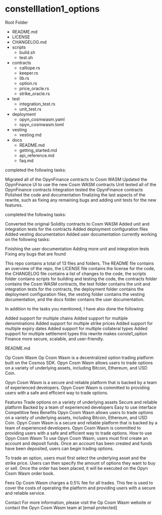# constelllation1_options

Root Folder
  - README.md
  - LICENSE
  - CHANGELOG.md
  - scripts
    - build.sh
    - test.sh
  - contracts
    - calliope.rs
    - keeper.rs
    - lib.rs
    - option.rs
    - price_oracle.rs
    - strike_oracle.rs
  - test
    - integration_test.rs
    - unit_test.rs
  - deployment
    - opyn_cosmwasm.yaml
    - opyn_cosmwasm.toml
  - vesting
    - vesting.md
  - docs
    - README.md
    - getting_started.md
    - api_reference.md
    - faq.md

completed the following tasks:

Migrated all of the OpynFinance contracts to Cosm WASM
Updated the OpynFinance UI to use the new Cosm WASM contracts
Unit tested all of the OpynFinance contracts
Integration tested the OpynFinance contracts
Polished the code and documentation
 finalizing the last aspects of the rewrite, such as fixing any remaining bugs and adding unit tests for the new features. 
 
 completed the following tasks:

Converted the original Solidity contracts to Cosm WASM
Added unit and integration tests for the contracts
Added deployment configuration files
Added vesting documentation
Added user documentation
currently working on the following tasks:

Finishing the user documentation
Adding more unit and integration tests
Fixing any bugs that are found

This repo contains a total of 13 files and folders. The README file contains an overview of the repo, the LICENSE file contains the license for the code, the CHANGELOG file contains a list of changes to the code, the scripts folder contains scripts for building and testing the code, the contracts folder contains the Cosm WASM contracts, the test folder contains the unit and integration tests for the contracts, the deployment folder contains the deployment configuration files, the vesting folder contains the vesting documentation, and the docs folder contains the user documentation.



In addition to the tasks you mentioned, I have also done the following:

Added support for multiple chains
Added support for multiple denominations
Added support for multiple strike prices
Added support for multiple expiry dates
Added support for multiple collateral types
Added support for multiple settlement types
 this rewrite makes conste1_option Finance more secure, scalable, and user-friendly.
 
 
 
 
README.md

Op Cosm Wasm
Op Cosm Wasm is a decentralized option trading platform built on the Cosmos SDK. Opyn Cosm Wasm allows users to trade options on a variety of underlying assets, including Bitcoin, Ethereum, and USD Coin.

Opyn Cosm Wasm is a secure and reliable platform that is backed by a team of experienced developers. Opyn Cosm Wasm is committed to providing users with a safe and efficient way to trade options.

Features
Trade options on a variety of underlying assets
Secure and reliable platform
Backed by a team of experienced developers
Easy to use interface
Competitive fees
Benefits
Opyn Cosm Wasm allows users to trade options on a variety of underlying assets, including Bitcoin, Ethereum, and USD Coin.
Opyn Cosm Wasm is a secure and reliable platform that is backed by a team of experienced developers.
Opyn Cosm Wasm is committed to providing users with a safe and efficient way to trade options.
How to use Opyn Cosm Wasm
To use Opyn Cosm Wasm, users must first create an account and deposit funds. Once an account has been created and funds have been deposited, users can begin trading options.

To trade an option, users must first select the underlying asset and the strike price. Users can then specify the amount of options they want to buy or sell. Once the order has been placed, it will be executed on the Opyn Cosm Wasm order book.

Fees
Op Cosm Wasm charges a 0.5% fee for all trades. This fee is used to cover the costs of operating the platform and providing users with a secure and reliable service.

Contact
For more information, please visit the Op Cosm Wasm website or contact the Opyn Cosm Wasm team at [email protected]
